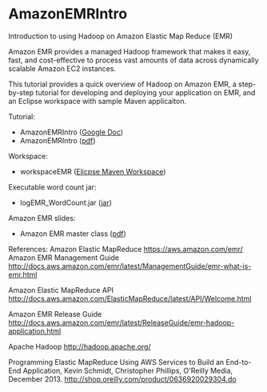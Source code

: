 # AmazonEMRIntro
Introduction to using Hadoop on Amazon Elastic Map Reduce (EMR)

Amazon EMR provides a managed Hadoop framework that makes it easy, fast, and cost-effective to process vast amounts of data across dynamically scalable Amazon EC2 instances. 

This tutorial provides a quick overview of Hadoop on Amazon EMR, a step-by-step tutorial for developing and deploying your application on EMR, and an Eclipse workspace with sample Maven applicaiton.

Tutorial: 
- AmazonEMRIntro ([Google Doc](https://docs.google.com/document/d/1SiQgMM_5TW4-6qcga8whMQ1nq4Osy9jNmxKG35WPqUo/edit?usp=sharing)) 
- AmazonEMRIntro ([pdf](AmazonEMRIntro.pdf)) 

Workspace: 
- workspaceEMR ([Elicpse Maven Workspace](workspaceEMR))

Executable word count jar: 
- logEMR_WordCount.jar ([jar](logEMR_WordCount.jar))


Amazon EMR slides: 
- Amazon EMR master class ([pdf](amazonemrmasterclass.pdf)) 

References: 
Amazon Elastic MapReduce 
https://aws.amazon.com/emr/
Amazon EMR Management Guide 
http://docs.aws.amazon.com/emr/latest/ManagementGuide/emr-what-is-emr.html

Amazon Elastic MapReduce API 
http://docs.aws.amazon.com/ElasticMapReduce/latest/API/Welcome.html

Amazon EMR Release Guide 
http://docs.aws.amazon.com/emr/latest/ReleaseGuide/emr-hadoop-application.html
 
Apache Hadoop 
http://hadoop.apache.org/  

Programming Elastic MapReduce Using AWS Services to Build an End-to-End Application, Kevin Schmidt, Christopher Phillips, O'Reilly Media, December 2013.
http://shop.oreilly.com/product/0636920029304.do
